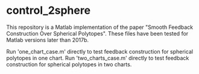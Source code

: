 # control_2sphere
This repository is a Matlab implementation of the paper "Smooth Feedback Construction Over Spherical Polytopes".
These files have been tested for Matlab versions later than 2017b.

Run 'one_chart_case.m' directly to test feedback construction for spherical polytopes in one chart.
Run 'two_charts_case.m' directly to test feedback construction for spherical polytopes in two charts.
